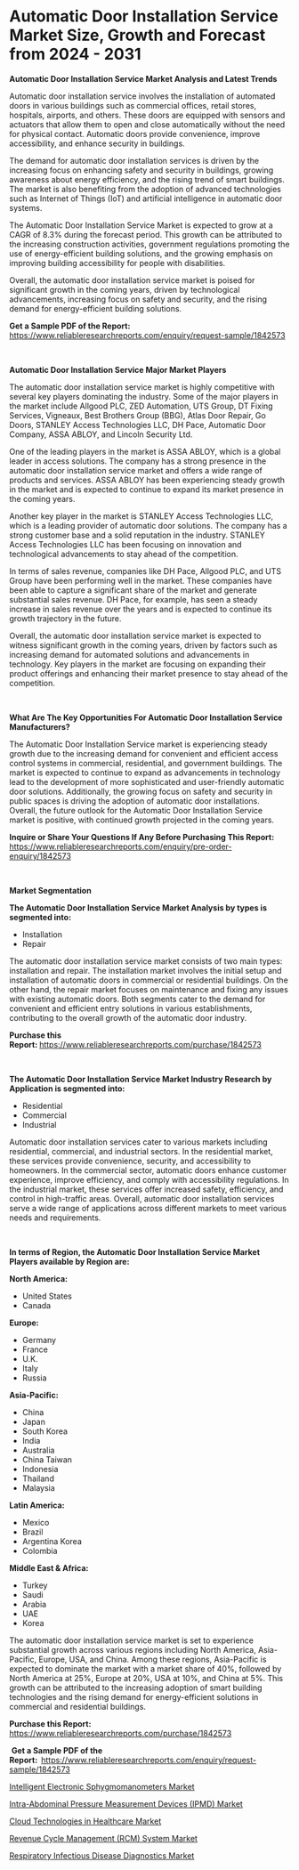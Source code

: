 <p><h1>Automatic Door Installation Service Market Size, Growth and Forecast from 2024 - 2031</h1></p><p><strong>Automatic Door Installation Service Market Analysis and Latest Trends</strong></p>
<p><p>Automatic door installation service involves the installation of automated doors in various buildings such as commercial offices, retail stores, hospitals, airports, and others. These doors are equipped with sensors and actuators that allow them to open and close automatically without the need for physical contact. Automatic doors provide convenience, improve accessibility, and enhance security in buildings.</p><p>The demand for automatic door installation services is driven by the increasing focus on enhancing safety and security in buildings, growing awareness about energy efficiency, and the rising trend of smart buildings. The market is also benefiting from the adoption of advanced technologies such as Internet of Things (IoT) and artificial intelligence in automatic door systems.</p><p>The Automatic Door Installation Service Market is expected to grow at a CAGR of 8.3% during the forecast period. This growth can be attributed to the increasing construction activities, government regulations promoting the use of energy-efficient building solutions, and the growing emphasis on improving building accessibility for people with disabilities.</p><p>Overall, the automatic door installation service market is poised for significant growth in the coming years, driven by technological advancements, increasing focus on safety and security, and the rising demand for energy-efficient building solutions.</p></p>
<p><strong>Get a Sample PDF of the Report:&nbsp;</strong> <a href="https://www.reliableresearchreports.com/enquiry/request-sample/1842573">https://www.reliableresearchreports.com/enquiry/request-sample/1842573</a></p>
<p>&nbsp;</p>
<p><strong>Automatic Door Installation Service Major Market Players</strong></p>
<p><p>The automatic door installation service market is highly competitive with several key players dominating the industry. Some of the major players in the market include Allgood PLC, ZED Automation, UTS Group, DT Fixing Services, Vigneaux, Best Brothers Group (BBG), Atlas Door Repair, Go Doors, STANLEY Access Technologies LLC, DH Pace, Automatic Door Company, ASSA ABLOY, and Lincoln Security Ltd.</p><p>One of the leading players in the market is ASSA ABLOY, which is a global leader in access solutions. The company has a strong presence in the automatic door installation service market and offers a wide range of products and services. ASSA ABLOY has been experiencing steady growth in the market and is expected to continue to expand its market presence in the coming years.</p><p>Another key player in the market is STANLEY Access Technologies LLC, which is a leading provider of automatic door solutions. The company has a strong customer base and a solid reputation in the industry. STANLEY Access Technologies LLC has been focusing on innovation and technological advancements to stay ahead of the competition.</p><p>In terms of sales revenue, companies like DH Pace, Allgood PLC, and UTS Group have been performing well in the market. These companies have been able to capture a significant share of the market and generate substantial sales revenue. DH Pace, for example, has seen a steady increase in sales revenue over the years and is expected to continue its growth trajectory in the future.</p><p>Overall, the automatic door installation service market is expected to witness significant growth in the coming years, driven by factors such as increasing demand for automated solutions and advancements in technology. Key players in the market are focusing on expanding their product offerings and enhancing their market presence to stay ahead of the competition.</p></p>
<p>&nbsp;</p>
<p><strong>What Are The Key Opportunities For Automatic Door Installation Service Manufacturers?</strong></p>
<p><p>The Automatic Door Installation Service market is experiencing steady growth due to the increasing demand for convenient and efficient access control systems in commercial, residential, and government buildings. The market is expected to continue to expand as advancements in technology lead to the development of more sophisticated and user-friendly automatic door solutions. Additionally, the growing focus on safety and security in public spaces is driving the adoption of automatic door installations. Overall, the future outlook for the Automatic Door Installation Service market is positive, with continued growth projected in the coming years.</p></p>
<p><strong>Inquire or Share Your Questions If Any Before Purchasing This Report:</strong> <a href="https://www.reliableresearchreports.com/enquiry/pre-order-enquiry/1842573">https://www.reliableresearchreports.com/enquiry/pre-order-enquiry/1842573</a></p>
<p>&nbsp;</p>
<p><strong>Market Segmentation</strong></p>
<p><strong>The Automatic Door Installation Service Market Analysis by types is segmented into:</strong></p>
<p><ul><li>Installation</li><li>Repair</li></ul></p>
<p><p>The automatic door installation service market consists of two main types: installation and repair. The installation market involves the initial setup and installation of automatic doors in commercial or residential buildings. On the other hand, the repair market focuses on maintenance and fixing any issues with existing automatic doors. Both segments cater to the demand for convenient and efficient entry solutions in various establishments, contributing to the overall growth of the automatic door industry.</p></p>
<p><strong>Purchase this Report:&nbsp;</strong><a href="https://www.reliableresearchreports.com/purchase/1842573">https://www.reliableresearchreports.com/purchase/1842573</a></p>
<p>&nbsp;</p>
<p><strong>The Automatic Door Installation Service Market Industry Research by Application is segmented into:</strong></p>
<p><ul><li>Residential</li><li>Commercial</li><li>Industrial</li></ul></p>
<p><p>Automatic door installation services cater to various markets including residential, commercial, and industrial sectors. In the residential market, these services provide convenience, security, and accessibility to homeowners. In the commercial sector, automatic doors enhance customer experience, improve efficiency, and comply with accessibility regulations. In the industrial market, these services offer increased safety, efficiency, and control in high-traffic areas. Overall, automatic door installation services serve a wide range of applications across different markets to meet various needs and requirements.</p></p>
<p>&nbsp;</p>
<p><strong>In terms of Region, the Automatic Door Installation Service Market Players available by Region are:</strong></p>
<p>
    <p> <strong> North America: </strong>
        <ul>
            <li>United States</li>
            <li>Canada</li>
        </ul>
        </p> 
    <p> <strong> Europe: </strong>
        <ul>
            <li>Germany</li>
            <li>France</li>
            <li>U.K.</li>
            <li>Italy</li>
            <li>Russia</li>
        </ul>
        </p> 
    <p> <strong> Asia-Pacific: </strong>
        <ul>
            <li>China</li>
            <li>Japan</li>
            <li>South Korea</li>
            <li>India</li>
            <li>Australia</li>
            <li>China Taiwan</li>
            <li>Indonesia</li>
            <li>Thailand</li>
            <li>Malaysia</li>
        </ul>
        </p> 
    <p> <strong> Latin America: </strong>
        <ul>
            <li>Mexico</li>
            <li>Brazil</li>
            <li>Argentina Korea</li>
            <li>Colombia</li>
        </ul>
        </p> 
    <p> <strong> Middle East & Africa: </strong>
        <ul>
            <li>Turkey</li>
            <li>Saudi</li>
            <li>Arabia</li>
            <li>UAE</li>
            <li>Korea</li>
        </ul>
    </p>
    </p>
<p><p>The automatic door installation service market is set to experience substantial growth across various regions including North America, Asia-Pacific, Europe, USA, and China. Among these regions, Asia-Pacific is expected to dominate the market with a market share of 40%, followed by North America at 25%, Europe at 20%, USA at 10%, and China at 5%. This growth can be attributed to the increasing adoption of smart building technologies and the rising demand for energy-efficient solutions in commercial and residential buildings.</p></p>
<p><strong>Purchase this Report: </strong><a href="https://www.reliableresearchreports.com/purchase/1842573">https://www.reliableresearchreports.com/purchase/1842573</a></p>
<p>&nbsp;<strong>Get a Sample PDF of the Report:&nbsp;&nbsp;</strong><a href="https://www.reliableresearchreports.com/enquiry/request-sample/1842573">https://www.reliableresearchreports.com/enquiry/request-sample/1842573</a></p>
<p><strong></strong></p>
<p><p><a href="https://github.com/nicholepatriciadoylenwnrjr0/Market-Research-Report-List-1/blob/main/intelligent-electronic-sphygmomanometers-market.md">Intelligent Electronic Sphygmomanometers Market</a></p><p><a href="https://github.com/sofayahoo2023/Market-Research-Report-List-3/blob/main/intra-abdominal-pressure-measurement-devices-ipmd-market.md">Intra-Abdominal Pressure Measurement Devices (IPMD) Market</a></p><p><a href="https://github.com/gamblestampleyjenny50m5sl6/Market-Research-Report-List-1/blob/main/cloud-technologies-in-healthcare-market.md">Cloud Technologies in Healthcare Market</a></p><p><a href="https://github.com/joannesouthgate/Market-Research-Report-List-2/blob/main/revenue-cycle-management-rcm-system-market.md">Revenue Cycle Management (RCM) System Market</a></p><p><a href="https://github.com/wwwkeltoum/Market-Research-Report-List-2/blob/main/respiratory-infectious-disease-diagnostics-market.md">Respiratory Infectious Disease Diagnostics Market</a></p></p>